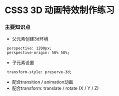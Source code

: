 # CSS3 3D 动画特效制作练习

### 主要知识点
- 父元素创建3d环境
```
 perspective: 1200px;
 perspective-origin: 50% 50%;
```
- 子元素设置
```
 transform-style: preserve-3d;
```
- 配合transition / animation动画
- 配合transform: translate / rotate (X / Y / Z)
